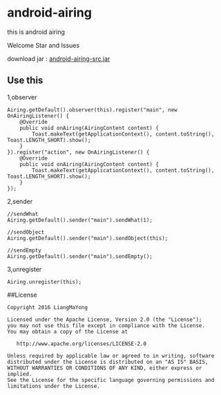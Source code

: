 ﻿# android-airing
this is android airing

Welcome Star and Issues

download jar : [android-airing-src.jar](https://raw.githubusercontent.com/LiangMaYong/android-airing/master/jar/android-airing-src.jar)

## Use this
1,observer
```
Airing.getDefault().observer(this).register("main", new OnAiringListener() {
    @Override
    public void onAiring(AiringContent content) {
        Toast.makeText(getApplicationContext(), content.toString(), Toast.LENGTH_SHORT).show();
    }
}).register("action", new OnAiringListener() {
    @Override
    public void onAiring(AiringContent content) {
        Toast.makeText(getApplicationContext(), content.toString(), Toast.LENGTH_SHORT).show();
    }
});
```
2,sender
```
//sendWhat
Airing.getDefault().sender("main").sendWhat(1);

//sendObject
Airing.getDefault().sender("main").sendObject(this);

//sendEmpty
Airing.getDefault().sender("main").sendEmpty();
```
3,unregister
```
Airing.unregister(this);
```
##License
```
Copyright 2016 LiangMaYong

Licensed under the Apache License, Version 2.0 (the "License");
you may not use this file except in compliance with the License.
You may obtain a copy of the License at

   http://www.apache.org/licenses/LICENSE-2.0

Unless required by applicable law or agreed to in writing, software
distributed under the License is distributed on an "AS IS" BASIS,
WITHOUT WARRANTIES OR CONDITIONS OF ANY KIND, either express or implied.
See the License for the specific language governing permissions and
limitations under the License.
```
